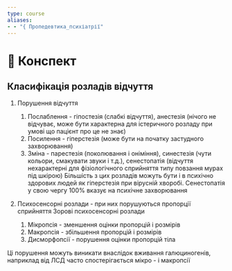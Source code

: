 ```yaml
---
type: course
aliases: 
- - "{ Пропедевтика_психіатрії"
---
```


# 📗 Конспект

## Класифікація розладів відчуття

1. Порушення відчуття
	1. Послаблення - гіпостезія (слабкі відчуття), анестезія (нічого не відчуває, може бути характерна для істеричного розладу при умові що пацієнт про це не знає)
	2. Посилення - гіперстезія (може бути на початку застудного захворювання)
	3. Зміна - парестезія (поколювання і оніміння), синестезія (чути кольори, смакувати звуки і т.д.), сенестопатія (відчуття нехарактерні для фізіологічного сприйняття типу повзання мурах під шкірою)
Більшість з цих розладів можуть бути і в психічно здорових людей як гіперстезія при вірусній хворобі. Сенестопатія у свою чергу 100% вказує на психічне захворювання

1. Психосенсорні розлади - при них порушуються пропорції сприйняття
	Зорові психосенсорні розлади
	1. Мікропсія - зменшення оцінки пропорцій і розмірів
	2. Макропсія - збільшення пропорцій і розмірів
	3. Дисморфопсії - порушення оцінки пропорцій тіла

Ці порушення можуть виникати внаслідок вживання галюциногенів, наприклад від ЛСД часто спостерігається мікро - і макропсії 